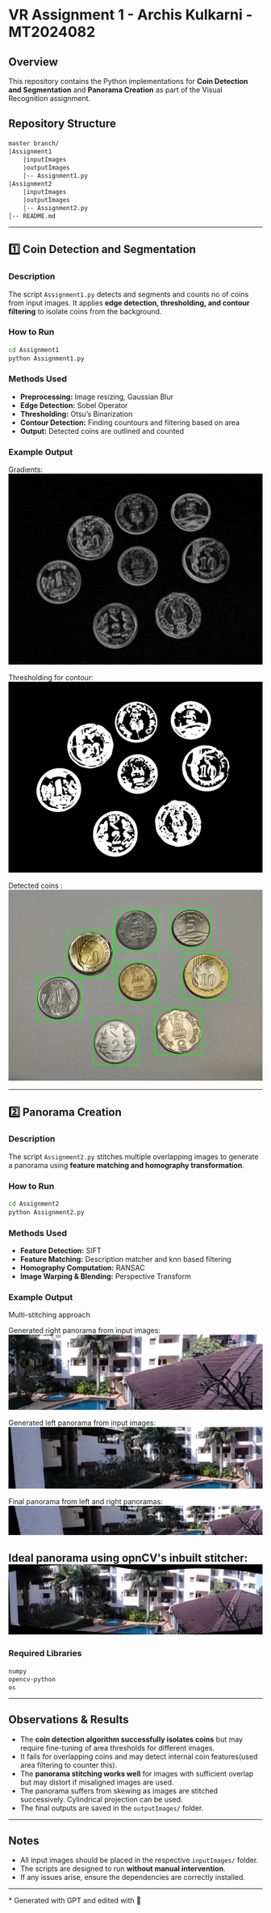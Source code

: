 # VR Assignment 1 - Archis Kulkarni - MT2024082

## Overview
This repository contains the Python implementations for **Coin Detection and Segmentation** and **Panorama Creation** as part of the Visual Recognition assignment.

## Repository Structure
```
master branch/
|Assignment1
    |inputImages
    |outputImages
    │-- Assignment1.py
|Assignment2
    |inputImages
    |outputImages
    │-- Assignment2.py
│-- README.md
```

---

## 1️⃣ Coin Detection and Segmentation
### **Description**
The script `Assignment1.py` detects and segments and counts no of coins from input images. It applies **edge detection, thresholding, and contour filtering** to isolate coins from the background.

### **How to Run**
```bash
cd Assignment1
python Assignment1.py
```

### **Methods Used**
- **Preprocessing:** Image resizing, Gaussian Blur
- **Edge Detection:** Sobel Operator
- **Thresholding:** Otsu’s Binarization
- **Contour Detection:** Finding countours and filtering based on area
- **Output:** Detected coins are outlined and counted

### **Example Output**
Gradients:
![Coin Detection Output](./Assignment1/outputImages/coins%20(2)_gradient.jpg)

Thresholding for contour:
![Coin Detection Output](./Assignment1/outputImages/coins%20(2)_binary.jpg)

Detected coins :
![Coin Detection Output](./Assignment1/outputImages/coins%20(2)_contours.jpg)

---

## 2️⃣ Panorama Creation
### **Description**
The script `Assignment2.py` stitches multiple overlapping images to generate a panorama using **feature matching and homography transformation**.

### **How to Run**
```bash
cd Assignment2
python Assignment2.py
```

### **Methods Used**
- **Feature Detection:** SIFT
- **Feature Matching:** Description matcher and knn based filtering
- **Homography Computation:** RANSAC
- **Image Warping & Blending:** Perspective Transform

### **Example Output**
Multi-stitching approach

Generated right panorama from input images:
![Panorama Output](./Assignment2//outputImages/Set2/finalPanoramaR.jpg)

Generated left panorama from input images:
![Panorama Output](./Assignment2//outputImages/Set2/finalPanoramaL.jpg)

Final panorama from left and right panoramas:
![Panorama Output](./Assignment2//outputImages/Set2/finalPanorama.jpg)

Ideal panorama using opnCV's inbuilt stitcher:
![Panorama Output](./Assignment2//outputImages/Set2/ideal2.jpg)
---

### **Required Libraries**
```
numpy
opencv-python
os
```

---

## **Observations & Results**
- The **coin detection algorithm successfully isolates coins** but may require fine-tuning of area thresholds for different images.
- It fails for overlapping coins and may detect internal coin features(used area filtering to counter this).
- The **panorama stitching works well** for images with sufficient overlap but may distort if misaligned images are used.
- The panorama suffers from skewing as images are stitched successively. Cylindrical projection can be used.
- The final outputs are saved in the `outputImages/` folder.

---

## **Notes**
- All input images should be placed in the respective `inputImages/` folder.
- The scripts are designed to run **without manual intervention**.
- If any issues arise, ensure the dependencies are correctly installed.

---

\* Generated with GPT and edited with 💖
